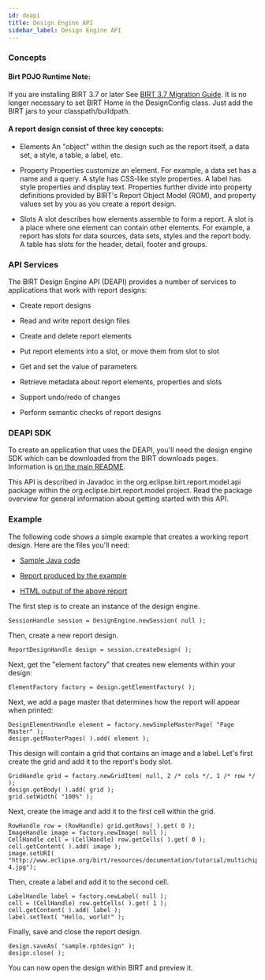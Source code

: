 ```yaml
---
id: deapi
title: Design Engine API
sidebar_label: Design Engine API
---
```


### Concepts

#### Birt POJO Runtime Note:

If you are installing BIRT 3.7 or later See [BIRT 3.7 Migration Guide](http://wiki.eclipse.org/Birt_3.7_Migration_Guide).
It is no longer necessary to set BIRT Home in the DesignConfig class. Just add the BIRT jars to your classpath/buildpath.

#### A report design consist of three key concepts:

* Elements
An "object" within the design such as the report itself, a data set, a style, a table, a label, etc.

* Property
Properties customize an element. For example, a data set has a name and a query. A style has CSS-like style properties. A label has style properties and display text. Properties further divide into property definitions provided by BIRT's Report Object Model (ROM), and property values set by you as you create a report design.

* Slots
A slot describes how elements assemble to form a report. A slot is a place where one element can contain other elements. For example, a report has slots for data sources, data sets, styles and the report body. A table has slots for the header, detail, footer and groups.

### API Services

The BIRT Design Engine API (DEAPI) provides a number of services to applications that work with report designs:

*    Create report designs

*    Read and write report design files

*    Create and delete report elements

*    Put report elements into a slot, or move them from slot to slot

*    Get and set the value of parameters

*    Retrieve metadata about report elements, properties and slots

*    Support undo/redo of changes

*    Perform semantic checks of report designs

### DEAPI SDK

To create an application that uses the DEAPI, you'll need the design engine SDK which can be downloaded from the BIRT downloads pages. Information is [on the main README](https://github.com/eclipse/birt/blob/master/README.md).

This API is described in Javadoc in the org.eclipse.birt.report.model.api package within the org.eclipse.birt.report.model project. Read the package overview for general information about getting started with this API.

### Example

The following code shows a simple example that creates a working report design. Here are the files you'll need:

*    [Sample Java code](res/DeDemo.java)

*    [Report produced by the example](res/sample.rptdesign)

*    [HTML output of the above report](res:///sample.html  )

The first step is to create an instance of the design engine.

    SessionHandle session = DesignEngine.newSession( null ); 

Then, create a new report design.

    ReportDesignHandle design = session.createDesign( ); 

Next, get the "element factory" that creates new elements within your design:

    ElementFactory factory = design.getElementFactory( ); 

Next, we add a page master that determines how the report will appear when printed:

    DesignElementHandle element = factory.newSimpleMasterPage( "Page Master" );
    design.getMasterPages( ).add( element ); 

This design will contain a grid that contains an image and a label. Let's first create the grid and add it to the report's body slot.

    GridHandle grid = factory.newGridItem( null, 2 /* cols */, 1 /* row */ );
    design.getBody( ).add( grid );
    grid.setWidth( "100%" ); 

Next, create the image and add it to the first cell within the grid.

    RowHandle row = (RowHandle) grid.getRows( ).get( 0 );
    ImageHandle image = factory.newImage( null );
    CellHandle cell = (CellHandle) row.getCells( ).get( 0 );
    cell.getContent( ).add( image );
    image.setURI( "http://www.eclipse.org/birt/resources/documentation/tutorial/multichip-4.jpg"); 

Then, create a label and add it to the second cell.

    LabelHandle label = factory.newLabel( null );
    cell = (CellHandle) row.getCells( ).get( 1 );
    cell.getContent( ).add( label );
    label.setText( "Hello, world!" );

Finally, save and close the report design.

    design.saveAs( "sample.rptdesign" );
    design.close( ); 

You can now open the design within BIRT and preview it.
